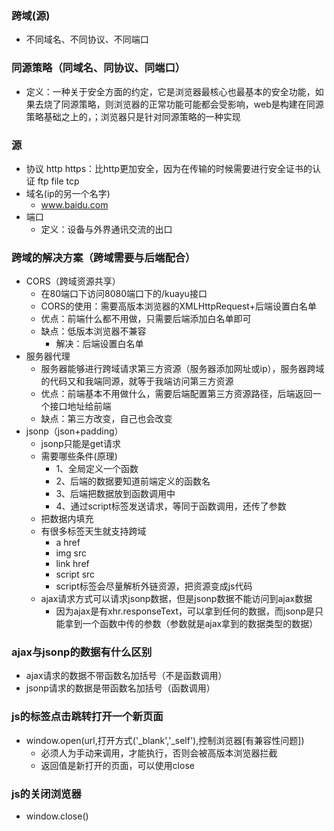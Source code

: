 ### 跨域(源)
+ 不同域名、不同协议、不同端口
### 同源策略（同域名、同协议、同端口）
+ 定义：一种关于安全方面的约定，它是浏览器最核心也最基本的安全功能，如果去烧了同源策略，则浏览器的正常功能可能都会受影响，web是构建在同源策略基础之上的，；浏览器只是针对同源策略的一种实现
### 源
+ 协议
    http
    https：比http更加安全，因为在传输的时候需要进行安全证书的认证
    ftp
    file
    tcp
+ 域名(ip的另一个名字)
    + www.baidu.com
+ 端口
    + 定义：设备与外界通讯交流的出口
### 跨域的解决方案（跨域需要与后端配合）
+ CORS（跨域资源共享）
    + 在80端口下访问8080端口下的/kuayu接口
    + CORS的使用：需要高版本浏览器的XMLHttpRequest+后端设置白名单
    + 优点：前端什么都不用做，只需要后端添加白名单即可
    + 缺点：低版本浏览器不兼容
        + 解决：后端设置白名单
+ 服务器代理
    + 服务器能够进行跨域请求第三方资源（服务器添加网址或ip），服务器跨域的代码又和我端同源，就等于我端访问第三方资源
    + 优点：前端基本不用做什么，需要后端配置第三方资源路径，后端返回一个接口地址给前端
    + 缺点：第三方改变，自己也会改变
+ jsonp（json+padding）
    + jsonp只能是get请求
    + 需要哪些条件(原理)
        + 1、全局定义一个函数
        + 2、后端的数据要知道前端定义的函数名
        + 3、后端把数据放到函数调用中
        + 4、通过script标签发送请求，等同于函数调用，还传了参数
    + 把数据内填充
    + 有很多标签天生就支持跨域
        + a href
        + img src
        + link href
        + script src
        + script标签会尽量解析外链资源，把资源变成js代码
    + ajax请求方式可以请求jsonp数据，但是jsonp数据不能访问到ajax数据
        + 因为ajax是有xhr.responseText，可以拿到任何的数据，而jsonp是只能拿到一个函数中传的参数（参数就是ajax拿到的数据类型的数据）
### ajax与jsonp的数据有什么区别
+ ajax请求的数据不带函数名加括号（不是函数调用）
+ jsonp请求的数据是带函数名加括号（函数调用）
### js的标签点击跳转打开一个新页面
+ window.open(url,打开方式('_blank','_self'),控制浏览器[有兼容性问题])  
    + 必须人为手动来调用，才能执行，否则会被高版本浏览器拦截
    + 返回值是新打开的页面，可以使用close
### js的关闭浏览器
+ window.close()














